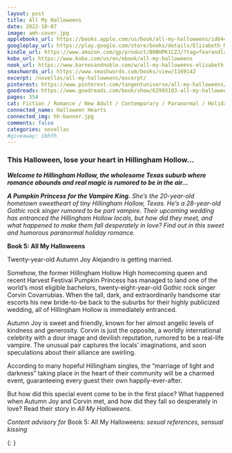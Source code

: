 ```yaml
---
layout: post
title: All My Halloweens
date: 2022-10-07
image: amh-cover.jpg
applebooks_url: https://books.apple.com/us/book/all-my-halloweens/id6443851182
googleplay_url: https://play.google.com/store/books/details/Elizabeth_Myles_All_My_Halloweens?id=-dWTEAAAQBAJ
kindle_url: https://www.amazon.com/gp/product/B0BHPK1CZJ/?tag=fearandlaun-20
kobo_url: https://www.kobo.com/us/en/ebook/all-my-halloweens
nook_url: https://www.barnesandnoble.com/w/all-my-halloweens-elizabeth-myles/1142467954?ean=2940186698685
smashwords_url: https://www.smashwords.com/books/view/1169142
excerpt: /novellas/all-my-halloweens/excerpt/
pinterest: https://www.pinterest.com/tangentuniverse/all-my-halloweens/
goodreads: https://www.goodreads.com/book/show/62993103-all-my-halloweens
pages: 354
cat: Fiction / Romance / New Adult / Contemporary / Paranormal / Holiday / Halloween
connected_name: Halloween Hearts
connected_img: hh-banner.jpg
comments: false
categories: novellas
#giveaway: ibhfh
---
```


### This Halloween, lose your heart in Hillingham Hollow...

***Welcome to Hillingham Hollow, the wholesome Texas suburb where romance abounds and real magic is rumored to be in the air...***

***A Pumpkin Princess for the Vampire King.*** *She’s the 20-year-old hometown sweetheart of tiny Hillingham Hollow, Texas. He’s a 28-year-old Gothic rock singer rumored to be part vampire. Their upcoming wedding has entranced the Hillingham Hollow locals, but how did they meet, and what happened to make them fall desperately in love? Find out in this sweet and humorous paranormal holiday romance.*

**Book 5: All My Halloweens**

Twenty-year-old Autumn Joy Alejandro is getting married.

Somehow, the former Hillingham Hollow High homecoming queen and recent Harvest Festival Pumpkin Princess has managed to land one of the world’s most eligible bachelors, twenty-eight-year-old Gothic rock singer Corvin Covarrubias. When the tall, dark, and extraordinarily handsome star escorts his new bride-to-be back to the suburbs for their highly publicized wedding, all of Hillingham Hollow is immediately entranced.

Autumn Joy is sweet and friendly, known for her almost angelic levels of kindness and generosity. Corvin is just the opposite, a worldly international celebrity with a dour image and devilish reputation, rumored to be a real-life vampire. The unusual pair captures the locals’ imaginations, and soon speculations about their alliance are swirling.

According to many hopeful Hillingham singles, the “marriage of light and darkness” taking place in the heart of their community will be a charmed event, guaranteeing every guest their own happily-ever-after.

But how did this special event come to be in the first place? What happened when Autumn Joy and Corvin met, and how did they fall so desperately in love? Read their story in *All My Halloweens*.

*Content advisory for* Book 5: All My Halloweens: *sexual references, sensual kissing*

{: }
